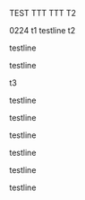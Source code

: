 TEST
TTT
TTT
T2

0224
t1
testline
t2

testline

testline


t3

testline

testline

testline

testline

testline

testline

